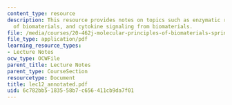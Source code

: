 ```yaml
---
content_type: resource
description: This resource provides notes on topics such as enzymatic recognition
  of biomaterials, and cytokine signaling from biomaterials.
file: /media/courses/20-462j-molecular-principles-of-biomaterials-spring-2006/6c782bb5183558b7c656411cb9da7f01_lec12_annotated.pdf
file_type: application/pdf
learning_resource_types:
- Lecture Notes
ocw_type: OCWFile
parent_title: Lecture Notes
parent_type: CourseSection
resourcetype: Document
title: lec12_annotated.pdf
uid: 6c782bb5-1835-58b7-c656-411cb9da7f01
---
```

